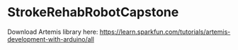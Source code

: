 # StrokeRehabRobotCapstone

Download Artemis library here: https://learn.sparkfun.com/tutorials/artemis-development-with-arduino/all